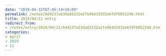 ```yaml
---
date: "2019-04-12T07:45:14+10:00"
permalink: /notes/6d4237a53da83132a1fe96431932e6fdf6052240.html
title: 2019/04/11 entry
redirect_from:
- /notes/entry/2019/04/11/6d4237a53da83132a1fe96431932e6fdf6052240.html
categories:
- April
- 2019
- 11
---
```

